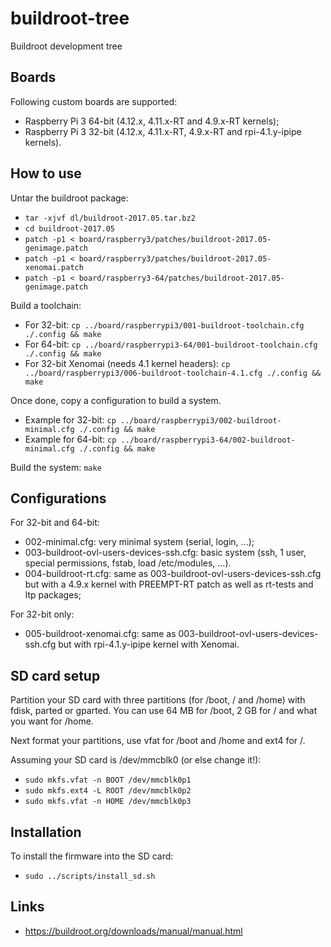 # buildroot-tree

Buildroot development tree

## Boards

Following custom boards are supported:
- Raspberry Pi 3 64-bit (4.12.x, 4.11.x-RT and 4.9.x-RT kernels);
- Raspberry Pi 3 32-bit (4.12.x, 4.11.x-RT, 4.9.x-RT and rpi-4.1.y-ipipe kernels).

## How to use

Untar the buildroot package:
* `tar -xjvf dl/buildroot-2017.05.tar.bz2`
* `cd buildroot-2017.05`
* `patch -p1 < board/raspberry3/patches/buildroot-2017.05-genimage.patch`
* `patch -p1 < board/raspberry3/patches/buildroot-2017.05-xenomai.patch`
* `patch -p1 < board/raspberry3-64/patches/buildroot-2017.05-genimage.patch`

Build a toolchain:
* For 32-bit:
`cp ../board/raspberrypi3/001-buildroot-toolchain.cfg ./.config && make`
* For 64-bit:
`cp ../board/raspberrypi3-64/001-buildroot-toolchain.cfg ./.config && make`
* For 32-bit Xenomai (needs 4.1 kernel headers):
`cp ../board/raspberrypi3/006-buildroot-toolchain-4.1.cfg ./.config && make`

Once done, copy a configuration to build a system.
* Example for 32-bit:
`cp ../board/raspberrypi3/002-buildroot-minimal.cfg ./.config && make`
* Example for 64-bit:
`cp ../board/raspberrypi3-64/002-buildroot-minimal.cfg ./.config && make`

Build the system:
`make`

## Configurations

For 32-bit and 64-bit:
* 002-minimal.cfg: very minimal system (serial, login, ...);
* 003-buildroot-ovl-users-devices-ssh.cfg: basic system (ssh, 1 user, special permissions, fstab, load /etc/modules, ...).
* 004-buildroot-rt.cfg: same as 003-buildroot-ovl-users-devices-ssh.cfg but with a 4.9.x kernel with PREEMPT-RT patch as well as rt-tests and ltp packages;

For 32-bit only:
* 005-buildroot-xenomai.cfg: same as 003-buildroot-ovl-users-devices-ssh.cfg but with rpi-4.1.y-ipipe kernel with Xenomai.

## SD card setup

Partition your SD card with three partitions (for /boot, / and /home) with
fdisk, parted or gparted. You can use 64 MB for /boot, 2 GB for / and what you
want for /home.

Next format your partitions, use vfat for /boot and /home and ext4 for /.

Assuming your SD card is /dev/mmcblk0 (or else change it!):
* `sudo mkfs.vfat -n BOOT /dev/mmcblk0p1`
* `sudo mkfs.ext4 -L ROOT /dev/mmcblk0p2`
* `sudo mkfs.vfat -n HOME /dev/mmcblk0p3`

## Installation

To install the firmware into the SD card:
* `sudo ../scripts/install_sd.sh`

## Links

* https://buildroot.org/downloads/manual/manual.html

